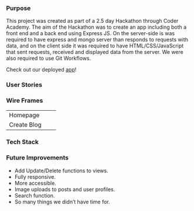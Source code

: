 ### Purpose
This project was created as part of a 2.5 day Hackathon through Coder Academy. The aim of the Hackathon was to create an app including both a front end and a back end using Express JS. On the server-side is was required to have express and mongo server than responds to requests with data, and on the client side it was required to have HTML/CSS/JavaScript that sent requests, received and displayed data from the server. We were also required to use Git Workflows. 

Check out our deployed <a href="https://blog-hackathon.herokuapp.com/">app</a>!

### User Stories

### Wire Frames
| | | |
|---|---|---|
|Homepage| | |
|Create Blog| | |

### Tech Stack

### Future Improvements
- Add Update/Delete functions to views.
- Fully responsive.
- More accessible.
- Image uploads to posts and user profiles.
- Search function.
- So many things we didn’t have time for.
